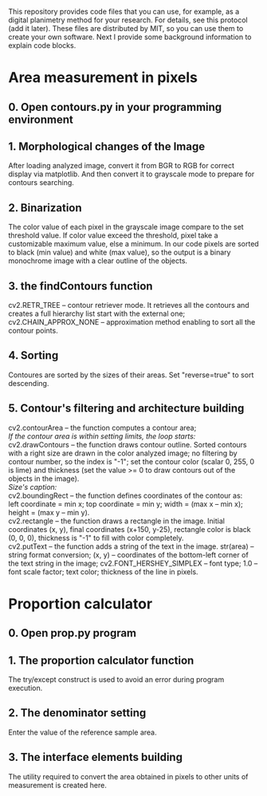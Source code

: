 This repository provides code files that you can use, for example, as a digital planimetry method for your research. For details, see this protocol (add it later).
These files are distributed by MIT, so you can use them to create your own software.
Next I provide some background information to explain code blocks.

# Area measurement in pixels
## 0. Open contours.py in your programming environment
## 1. Morphological changes of the Image
  After loading analyzed image, convert it from BGR to RGB for correct display via matplotlib. And then convert it to grayscale mode to prepare for contours searching.
## 2. Binarization
  The color value of each pixel in the grayscale image compare to the set threshold value. If color value exceed the threshold, pixel take a customizable maximum value, else a minimum. In our code pixels are sorted to black (min value) and white (max value), so the output is a binary monochrome image with a clear outline of the objects.
## 3. the findContours function
  cv2.RETR_TREE – contour retriever mode. It retrieves all the contours and creates a full hierarchy list start with the external one;
  cv2.CHAIN_APPROX_NONE – approximation method enabling to sort all the contour points.
## 4. Sorting
  Contoures are sorted by the sizes of their areas. Set "reverse=true" to sort descending.
## 5. Contour's filtering and architecture building
  cv2.contourArea – the function computes a contour area;\
  *If the contour area is within setting limits, the loop starts:*\
    cv2.drawContours – the function draws contour outline. Sorted contours with a right size are drawn in the color analyzed image; no filtering by contour number, so the index is "-1"; set the contour color (scalar 0, 255, 0 is lime) and thickness (set the value >= 0 to draw contours out of the objects in the image).\
    *Size's caption:*\
      cv2.boundingRect – the function defines coordinates of the contour as:\
        left coordinate = min x; top coordinate = min y; width = (max x – min x); height = (max y – min y).\
      cv2.rectangle – the function draws a rectangle in the image. Initial coordinates (x, y), final coordinates (x+150, y-25), rectangle color is black (0, 0, 0), thickness is "-1" to fill with color completely.\
      cv2.putText – the function adds a string of the text in the image. str(area) – string format conversion; (x, y) – coordinates of the bottom-left corner of the text string in the image; cv2.FONT_HERSHEY_SIMPLEX – font type; 1.0 – font scale factor; text color; thickness of the line in pixels.
# Proportion calculator
## 0. Open prop.py program
## 1. The proportion calculator function
   The try/except construct is used to avoid an error during program execution.
## 2. The denominator setting
   Enter the value of the reference sample area.
## 3. The interface elements building
   The utility required to convert the area obtained in pixels to other units of measurement is created here.
